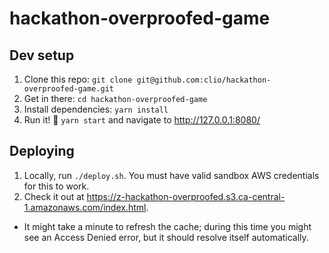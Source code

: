 # hackathon-overproofed-game

## Dev setup
1. Clone this repo: `git clone git@github.com:clio/hackathon-overproofed-game.git`
2. Get in there: `cd hackathon-overproofed-game`
2. Install dependencies: `yarn install`
3. Run it! :rocket: `yarn start` and navigate to http://127.0.0.1:8080/


## Deploying
1. Locally, run `./deploy.sh`. You must have valid sandbox AWS credentials for this to work.
2. Check it out at https://z-hackathon-overproofed.s3.ca-central-1.amazonaws.com/index.html.
  * It might take a minute to refresh the cache; during this time you might see an Access Denied error, but it should resolve itself automatically.


